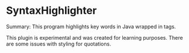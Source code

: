 SyntaxHighlighter
=================

Summary:
This program highlights key words in Java wrapped in <code></code> tags.

This plugin is experimental and was created for learning purposes.  There are some issues with styling for quotations.
